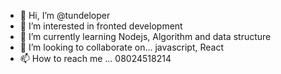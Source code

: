 - 👋 Hi, I’m @tundeloper
- 👀 I’m interested in fronted development 
- 🌱 I’m currently learning Nodejs, Algorithm and data structure
- 💞️ I’m looking to collaborate on... javascript, React
- 📫 How to reach me ... 08024518214

<!---
tundeloper/tundeloper is a ✨ special ✨ repository because its `README.md` (this file) appears on your GitHub profile.
You can click the Preview link to take a look at your changes.
--->
